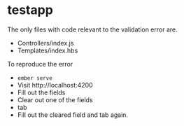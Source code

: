 # testapp

The only files with code relevant to the validation error are.

* Controllers/index.js
* Templates/index.hbs

To reproduce the error

* `ember serve`
* Visit http://localhost:4200
* Fill out the fields
* Clear out one of the fields
* tab
* Fill out the cleared field and tab again.